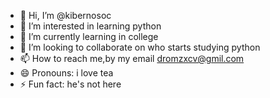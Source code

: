 - 👋 Hi, I’m @kibernosoc
- 👀 I’m interested in learning python
- 🌱 I’m currently learning in college 
- 💞️ I’m looking to collaborate on who starts studying python 
- 📫 How to reach me,by my email dromzxcv@gmil.com
- 😄 Pronouns: i love tea
- ⚡ Fun fact: he's not here 

<!---
kibernosoc/kibernosoc is a ✨ special ✨ repository because its `README.md` (this file) appears on your GitHub profile.
You can click the Preview link to take a look at your changes.
--->

